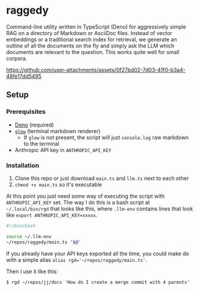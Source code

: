 # raggedy

Command-line utility written in TypeScript (Deno) for aggressively simple RAG
on a directory of Markdown or AsciiDoc files. Instead of vector embeddings or
a traditional search index for retrieval, we generate an outline of all the
documents on the fly and simply ask the LLM which documents are relevant to the
question. This works quite well for small corpora.

https://github.com/user-attachments/assets/0f27bd02-7d03-41f0-b3a4-48fe17dd5495

## Setup

### Prerequisites

- [Deno](https://docs.deno.com/runtime/manual) (required)
- [`glow`](https://github.com/charmbracelet/glow) (terminal markdown renderer)
  - If `glow` is not present, the script will just `console.log` raw markdown to the terminal
- Anthropic API key in `ANTHROPIC_API_KEY`

### Installation

1. Clone this repo or just download `main.ts` and `llm.ts` next to each other
1. `chmod +x main.ts` so it's executable

At this point you just need some way of executing the script with
`ANTHROPIC_API_KEY` set. The way I do this is a bash script at
`~/.local/bin/rgd` that looks like this, where `.llm-env` contains
lines that look like `export ANTHROPIC_API_KEY=xxxxx`.

```sh
#!/bin/bash

source ~/.llm-env
~/repos/raggedy/main.ts "$@"
```

If you already have your API keys exported all the time, you could make do with
a simple alias `alias rgd='~/repos/raggedy/main.ts'`.

Then I use it like this:

```console
$ rgd ~/repos/jj/docs 'How do I create a merge commit with 4 parents'
```
